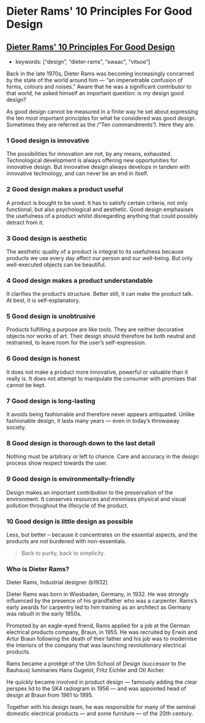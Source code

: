 # Dieter Rams' 10 Principles For Good Design

## [Dieter Rams' 10 Principles For Good Design](https://www.vitsoe.com/us/about/good-design)

* keywords: \[“design”, “dieter-rams”, “swaac”, “vitsoe”\]

Back in the late 1970s, Dieter Rams was becoming increasingly concerned by the state of the world around him — “an impenetrable confusion of forms, colours and noises.” Aware that he was a significant contributor to that world, he asked himself an important question: is my design good design?

As good design cannot be measured in a finite way he set about expressing the ten most important principles for what he considered was good design. Sometimes they are referred as the /”Ten commandments”/. Here they are.

### 1 Good design is innovative

The possibilities for innovation are not, by any means, exhausted. Technological development is always offering new opportunities for innovative design. But innovative design always develops in tandem with innovative technology, and can never be an end in itself.

### 2 Good design makes a product useful

A product is bought to be used. It has to satisfy certain criteria, not only functional, but also psychological and aesthetic. Good design emphasises the usefulness of a product whilst disregarding anything that could possibly detract from it.

### 3 Good design is aesthetic

The aesthetic quality of a product is integral to its usefulness because products we use every day affect our person and our well-being. But only well-executed objects can be beautiful.

### 4 Good design makes a product understandable

It clarifies the product’s structure. Better still, it can make the product talk. At best, it is self-explanatory.

### 5 Good design is unobtrusive

Products fulfilling a purpose are like tools. They are neither decorative objects nor works of art. Their design should therefore be both neutral and restrained, to leave room for the user’s self-expression.

### 6 Good design is honest

It does not make a product more innovative, powerful or valuable than it really is. It does not attempt to manipulate the consumer with promises that cannot be kept.

### 7 Good design is long-lasting

It avoids being fashionable and therefore never appears antiquated. Unlike fashionable design, it lasts many years — even in today’s throwaway society.

### 8 Good design is thorough down to the last detail

Nothing must be arbitrary or left to chance. Care and accuracy in the design process show respect towards the user.

### 9 Good design is environmentally-friendly

Design makes an important contribution to the preservation of the environment. It conserves resources and minimises physical and visual pollution throughout the lifecycle of the product.

### 10 Good design is little design as possible

Less, but better – because it concentrates on the essential aspects, and the products are not burdened with non-essentials.

> Back to purity, back to simplicity.

### Who is Dieter Rams?

Dieter Rams, Industrial designer \(b1932\)

Dieter Rams was born in Wiesbaden, Germany, in 1932. He was strongly influenced by the presence of his grandfather who was a carpenter. Rams’s early awards for carpentry led to him training as an architect as Germany was rebuilt in the early 1950s.

Prompted by an eagle-eyed friend, Rams applied for a job at the German electrical products company, Braun, in 1955. He was recruited by Erwin and Artur Braun following the death of their father and his job was to modernise the interiors of the company that was launching revolutionary electrical products.

Rams became a protégé of the Ulm School of Design \(successor to the Bauhaus\) luminaries Hans Gugelot, Fritz Eichler and Otl Aicher.

He quickly became involved in product design — famously adding the clear perspex lid to the SK4 radiogram in 1956 — and was appointed head of design at Braun from 1961 to 1995.

Together with his design team, he was responsible for many of the seminal domestic electrical products — and some furniture — of the 20th century.

